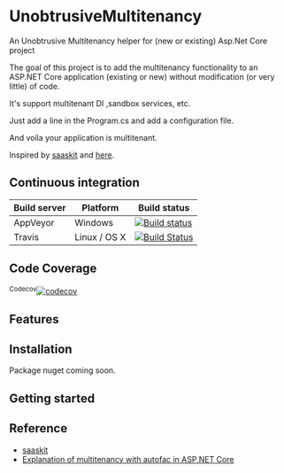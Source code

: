 # UnobtrusiveMultitenancy
An Unobtrusive Multitenancy helper for (new or existing) Asp.Net Core project


The goal of this project is to add the multitenancy functionality to an ASP.NET Core application (existing or new) without modification (or very little) of code.

It's support multitenant DI ,sandbox services, etc.

Just add a line in the Program.cs and add a configuration file.

And voila your application is multitenant.

Inspired by [saaskit](https://github.com/saaskit/saaskit) and [here](https://stackoverflow.com/questions/38940241/autofac-multitenant-in-an-aspnet-core-application-does-not-seem-to-resolve-tenant).


## Continuous integration

| Build server                | Platform     | Build status                                                                                                                                                        |
|-----------------------------|--------------|---------------------------------------------------------------------------------------------------------------------------------------------------------------------|
| AppVeyor                    | Windows      | [![Build status](https://ci.appveyor.com/api/projects/status/u4fjn6pf3d17fokg?svg=true)](https://ci.appveyor.com/project/Courio-Dev/unobtrusivemultitenancy)                 | 
| Travis                      | Linux / OS X | [![Build Status](https://travis-ci.org/Courio-Dev/UnobtrusiveMultitenancy.svg?branch=master)](https://travis-ci.org/Courio-Dev/UnobtrusiveMultitenancy)                                           |

## Code Coverage

<sup>Codecov</sup>[![codecov](https://codecov.io/gh/Courio-Dev/UnobtrusiveMultitenancy/branch/master/graph/badge.svg)](https://codecov.io/gh/Courio-Dev/UnobtrusiveMultitenancy)



## Features

## Installation

Package nuget coming soon.

## Getting started





## Reference

- [saaskit](https://github.com/saaskit/saaskit) 
- [Explanation of  multitenancy with autofac in ASP.NET Core](https://stackoverflow.com/questions/38940241/autofac-multitenant-in-an-aspnet-core-application-does-not-seem-to-resolve-tenan/38960122#38960122)
